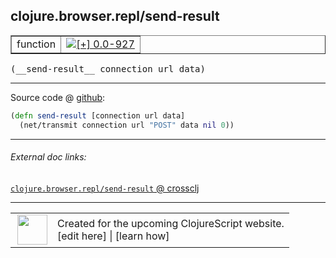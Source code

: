 ## clojure.browser.repl/send-result



 <table border="1">
<tr>
<td>function</td>
<td><a href="https://github.com/cljsinfo/cljs-api-docs/tree/0.0-927"><img valign="middle" alt="[+] 0.0-927" title="Added in 0.0-927" src="https://img.shields.io/badge/+-0.0--927-lightgrey.svg"></a> </td>
</tr>
</table>


 <samp>
(__send-result__ connection url data)<br>
</samp>

---







Source code @ [github](https://github.com/clojure/clojurescript/blob/r2227/src/cljs/clojure/browser/repl.cljs#L38-L39):

```clj
(defn send-result [connection url data]
  (net/transmit connection url "POST" data nil 0))
```

<!--
Repo - tag - source tree - lines:

 <pre>
clojurescript @ r2227
└── src
    └── cljs
        └── clojure
            └── browser
                └── <ins>[repl.cljs:38-39](https://github.com/clojure/clojurescript/blob/r2227/src/cljs/clojure/browser/repl.cljs#L38-L39)</ins>
</pre>

-->

---



###### External doc links:

[`clojure.browser.repl/send-result` @ crossclj](http://crossclj.info/fun/clojure.browser.repl.cljs/send-result.html)<br>

---

 <table>
<tr><td>
<img valign="middle" align="right" width="48px" src="http://i.imgur.com/Hi20huC.png">
</td><td>
Created for the upcoming ClojureScript website.<br>
[edit here] | [learn how]
</td></tr></table>

[edit here]:https://github.com/cljsinfo/cljs-api-docs/blob/master/cljsdoc/clojure.browser.repl/send-result.cljsdoc
[learn how]:https://github.com/cljsinfo/cljs-api-docs/wiki/cljsdoc-files

<!--

This information was too distracting to show to readers, but I'll leave it
commented here since it is helpful to:

- pretty-print the data used to generate this document
- and show how to retrieve that data



The API data for this symbol:

```clj
{:ns "clojure.browser.repl",
 :name "send-result",
 :type "function",
 :signature ["[connection url data]"],
 :source {:code "(defn send-result [connection url data]\n  (net/transmit connection url \"POST\" data nil 0))",
          :title "Source code",
          :repo "clojurescript",
          :tag "r2227",
          :filename "src/cljs/clojure/browser/repl.cljs",
          :lines [38 39]},
 :full-name "clojure.browser.repl/send-result",
 :full-name-encode "clojure.browser.repl/send-result",
 :history [["+" "0.0-927"]]}

```

Retrieve the API data for this symbol:

```clj
;; from Clojure REPL
(require '[clojure.edn :as edn])
(-> (slurp "https://raw.githubusercontent.com/cljsinfo/cljs-api-docs/catalog/cljs-api.edn")
    (edn/read-string)
    (get-in [:symbols "clojure.browser.repl/send-result"]))
```

-->
